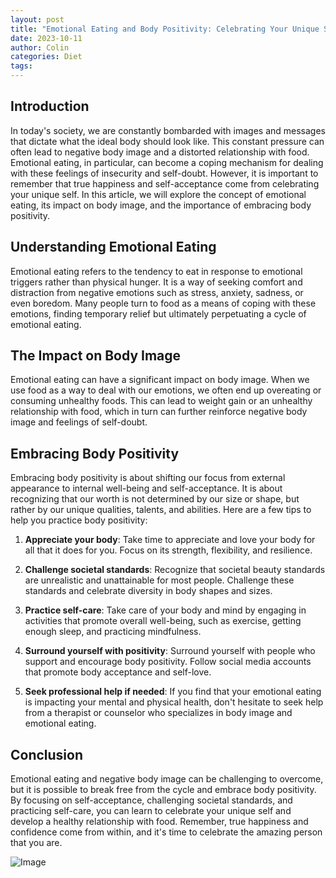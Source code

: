 ```yaml
---
layout: post
title: "Emotional Eating and Body Positivity: Celebrating Your Unique Self"
date: 2023-10-11
author: Colin
categories: Diet
tags: 
---
```


## Introduction

In today's society, we are constantly bombarded with images and messages that dictate what the ideal body should look like. This constant pressure can often lead to negative body image and a distorted relationship with food. Emotional eating, in particular, can become a coping mechanism for dealing with these feelings of insecurity and self-doubt. However, it is important to remember that true happiness and self-acceptance come from celebrating your unique self. In this article, we will explore the concept of emotional eating, its impact on body image, and the importance of embracing body positivity.

## Understanding Emotional Eating

Emotional eating refers to the tendency to eat in response to emotional triggers rather than physical hunger. It is a way of seeking comfort and distraction from negative emotions such as stress, anxiety, sadness, or even boredom. Many people turn to food as a means of coping with these emotions, finding temporary relief but ultimately perpetuating a cycle of emotional eating.

## The Impact on Body Image

Emotional eating can have a significant impact on body image. When we use food as a way to deal with our emotions, we often end up overeating or consuming unhealthy foods. This can lead to weight gain or an unhealthy relationship with food, which in turn can further reinforce negative body image and feelings of self-doubt.

## Embracing Body Positivity

Embracing body positivity is about shifting our focus from external appearance to internal well-being and self-acceptance. It is about recognizing that our worth is not determined by our size or shape, but rather by our unique qualities, talents, and abilities. Here are a few tips to help you practice body positivity:

1. **Appreciate your body**: Take time to appreciate and love your body for all that it does for you. Focus on its strength, flexibility, and resilience.

2. **Challenge societal standards**: Recognize that societal beauty standards are unrealistic and unattainable for most people. Challenge these standards and celebrate diversity in body shapes and sizes.

3. **Practice self-care**: Take care of your body and mind by engaging in activities that promote overall well-being, such as exercise, getting enough sleep, and practicing mindfulness.

4. **Surround yourself with positivity**: Surround yourself with people who support and encourage body positivity. Follow social media accounts that promote body acceptance and self-love.

5. **Seek professional help if needed**: If you find that your emotional eating is impacting your mental and physical health, don't hesitate to seek help from a therapist or counselor who specializes in body image and emotional eating.

## Conclusion

Emotional eating and negative body image can be challenging to overcome, but it is possible to break free from the cycle and embrace body positivity. By focusing on self-acceptance, challenging societal standards, and practicing self-care, you can learn to celebrate your unique self and develop a healthy relationship with food. Remember, true happiness and confidence come from within, and it's time to celebrate the amazing person that you are.

![Image](https://source.unsplash.com/1600x900/?body,positivity)